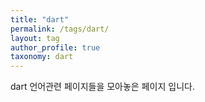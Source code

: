 ```yaml
---
title: "dart"
permalink: /tags/dart/
layout: tag
author_profile: true
taxonomy: dart
---
```


dart 언어관련 페이지들을 모아놓은 페이지 입니다.